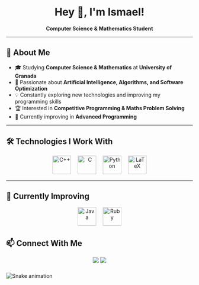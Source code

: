 <h1 align="center">Hey 👋, I'm Ismael!</h1>

<p align="center">
  <strong>Computer Science & Mathematics Student</strong>
</p>

---

## 🚀 About Me  
- 🎓 Studying **Computer Science & Mathematics** at **University of Granada**  
- 🤖 Passionate about **Artificial Intelligence, Algorithms, and Software Optimization**  
- 💡 Constantly exploring new technologies and improving my programming skills  
- 🏆 Interested in **Competitive Programming & Maths Problem Solving**  
- 🌱 Currently improving in **Advanced Programming** 

---

## 🛠️ Technologies I Work With  

<div align="center">
  <img src="https://cdn.jsdelivr.net/gh/devicons/devicon/icons/cplusplus/cplusplus-original.svg" height="50" alt="C++"/>
  <img width="10"/>
  <img src="https://cdn.jsdelivr.net/gh/devicons/devicon/icons/c/c-original.svg" height="50" alt="C"/>
  <img width="10"/>
  <img src="https://cdn.jsdelivr.net/gh/devicons/devicon/icons/python/python-original.svg" height="50" alt="Python"/>
  <img width="10"/>
  <img src="https://cdn.jsdelivr.net/gh/devicons/devicon/icons/latex/latex-original.svg" height="50" alt="LaTeX"/>
</div>

---

## 📌 Currently Improving  

<div align="center">
  <img src="https://cdn.jsdelivr.net/gh/devicons/devicon/icons/java/java-original.svg" height="50" alt="Java"/>
  <img width="10"/>
  <img src="https://cdn.jsdelivr.net/gh/devicons/devicon/icons/ruby/ruby-original.svg" height="50" alt="Ruby"/>
</div>

## 📫 Connect With Me  

<p align="center">
  <a href="mailto:tuemail@gmail.com"><img src="https://img.shields.io/badge/Email-D14836?style=for-the-badge&logo=gmail&logoColor=white" /></a>
  <a href="https://linkedin.com/in/ismael-vergara-garcia"><img src="https://img.shields.io/badge/LinkedIn-%230077B5.svg?&style=for-the-badge&logo=linkedin&logoColor=white" /></a>
</p>

###

<img src="https://raw.githubusercontent.com/ismael-vergara/ismael-vergara/output/snake.svg" alt="Snake animation" />

###
